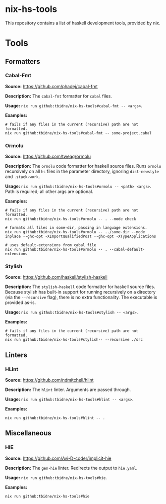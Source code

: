 # nix-hs-tools

This repository contains a list of haskell development tools, provided by nix.

# Tools

## Formatters

### Cabal-Fmt

**Source:** https://github.com/phadej/cabal-fmt

**Description:** The `cabal-fmt` formatter for `cabal` files.

**Usage:** `nix run github:tbidne/nix-hs-tools#cabal-fmt -- <args>`.

**Examples:**

```
# fails if any files in the current (recursive) path are not formatted.
nix run github:tbidne/nix-hs-tools#cabal-fmt -- some-project.cabal
```

### Ormolu

**Source:** https://github.com/tweag/ormolu

**Description:** The `ormolu` code formatter for haskell source files. Runs `ormolu` recursively on all `hs` files in the parameter directory, ignoring `dist-newstyle` and `.stack-work`.

**Usage:** `nix run github:tbidne/nix-hs-tools#ormolu -- <path> <args>`. Path is required; all other args are optional.

**Examples:**

```
# fails if any files in the current (recursive) path are not formatted.
nix run github:tbidne/nix-hs-tools#ormolu -- . --mode check

# formats all files in some-dir, passing in language extensions.
nix run github:tbidne/nix-hs-tools#ormolu -- ../some-dir --mode inplace --ghc-opt -XImportQualifiedPost --ghc-opt -XTypeApplications

# uses default-extensions from cabal file
nix run github:tbidne/nix-hs-tools#ormolu -- . --cabal-default-extensions
```

### Stylish

**Source:** https://github.com/haskell/stylish-haskell

**Description:** The `stylish-haskell` code formatter for haskell source files. Because stylish has built-in support for running recursively on a directory (via the `--recursive` flag), there is no extra functionality. The executable is provided as-is.

**Usage:** `nix run github:tbidne/nix-hs-tools#stylish -- <args>`.

**Examples:**

```
# fails if any files in the current (recursive) path are not formatted.
nix run github:tbidne/nix-hs-tools#stylish-- --recursive ./src
```

## Linters

### HLint

**Source:** https://github.com/ndmitchell/hlint

**Description:** The `hlint` linter. Arguments are passed through.

**Usage:** `nix run github:tbidne/nix-hs-tools#hlint -- <args>`.

**Examples:**

```
nix run github:tbidne/nix-hs-tools#hlint -- .
```

## Miscellaneous

### HIE

**Source:** https://github.com/Avi-D-coder/implicit-hie

**Description:** The `gen-hie` linter. Redirects the output to `hie.yaml`.

**Usage:** `nix run github:tbidne/nix-hs-tools#hie`.

**Examples:**

```
nix run github:tbidne/nix-hs-tools#hie
```
